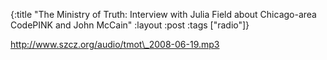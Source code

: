 {:title "The Ministry of Truth: Interview with Julia Field about Chicago-area CodePINK and John McCain"
:layout :post
:tags  ["radio"]}

<http://www.szcz.org/audio/tmot\_2008-06-19.mp3>

